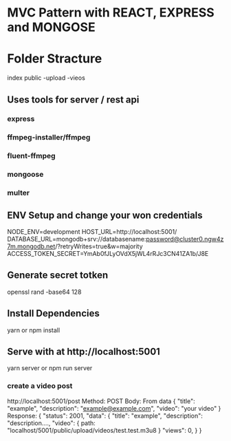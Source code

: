 # MVC Pattern with REACT, EXPRESS and MONGOSE

# Folder Stracture
index
public
    -upload
      -vieos
    


## Uses tools for server / rest api
### express
### ffmpeg-installer/ffmpeg
### fluent-ffmpeg
### mongoose
### multer

## ENV Setup and change your won credentials
NODE_ENV=development
HOST_URL=http://localhost:5001/
DATABASE_URL=mongodb+srv://databasename:password@cluster0.ngw4z7m.mongodb.net/?retryWrites=true&w=majority
ACCESS_TOKEN_SECRET=YmAb0fJLyOVdX5jWL4rRJc3CN41ZA1b/J8E

## Generate secret totken
openssl rand -base64 128

## Install Dependencies
yarn 
or
npm install

## Serve with at http://localhost:5001
yarn server
or
npm run server

### create a video post
http://localhost:5001/post
Method: POST
Body: From data
{
  "title": "example",
  "description": "example@example.com",
  "video": "your video"
}
Response: 
{
  "status": 2001,
  "data": {
    "title": "example",
    "description": "description....,
    "video": {
      path: "localhost/5001/public/upload/videos/test.test.m3u8
    }
    "views": 0,
  }
}
